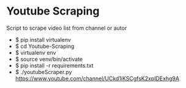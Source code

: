 
# Youtube Scraping

Script to scrape video list from channel or autor

* $ pip install virtualenv
* $ cd Youtube-Scraping
* $ virtualenv env
* $ source venv/bin/activate
* $ pip install -r requirements.txt
* $ ./youtubeScraper.py https://www.youtube.com/channel/UCkd1iKSCgfsK2xpIDExhg9A

